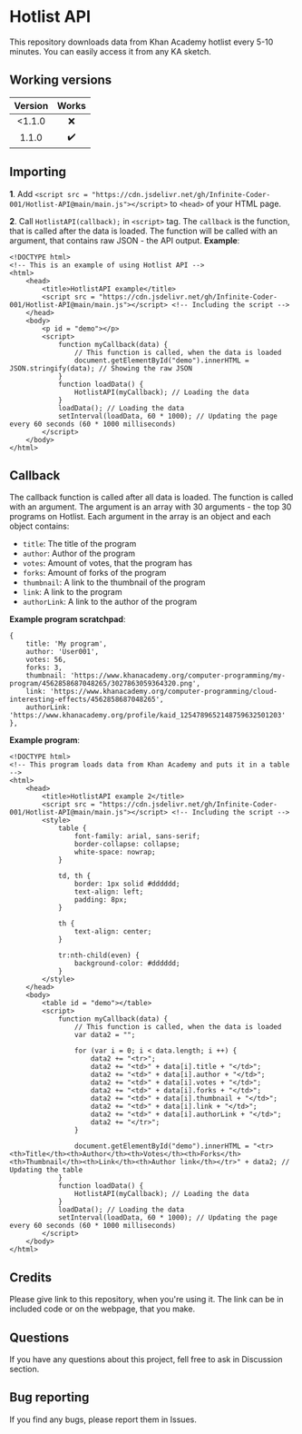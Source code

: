# Hotlist API
This repository downloads data from Khan Academy hotlist every 5-10 minutes. You can easily access it from any KA sketch. 

## Working versions
| **Version** | **Works** |
|:-----------:|:---------:|
|<1.1.0       |❌         |
|1.1.0        |✔️         |

## Importing
**1**. Add `<script src = "https://cdn.jsdelivr.net/gh/Infinite-Coder-001/Hotlist-API@main/main.js"></script>` to `<head>` of your HTML page. 

**2**. Call `HotlistAPI(callback);` in `<script>` tag. The `callback` is the function, that is called after the data is loaded. The function will be called with an argument, that contains raw JSON - the API output. **Example**: 

```
<!DOCTYPE html>
<!-- This is an example of using Hotlist API -->
<html>
    <head>
        <title>HotlistAPI example</title>
        <script src = "https://cdn.jsdelivr.net/gh/Infinite-Coder-001/Hotlist-API@main/main.js"></script> <!-- Including the script -->
    </head>
    <body>
        <p id = "demo"></p>
        <script>
            function myCallback(data) {
                // This function is called, when the data is loaded
                document.getElementById("demo").innerHTML = JSON.stringify(data); // Showing the raw JSON
            }
            function loadData() {
                HotlistAPI(myCallback); // Loading the data
            }
            loadData(); // Loading the data
            setInterval(loadData, 60 * 1000); // Updating the page every 60 seconds (60 * 1000 milliseconds)
        </script>
    </body>
</html>
```

## Callback
The callback function is called after all data is loaded. The function is called with an argument. The argument is an array with 30 arguments - the top 30 programs on Hotlist. Each argument in the array is an object and each object contains: 
 - `title`: The title of the program
 - `author`: Author of the program
 - `votes`: Amount of votes, that the program has
 - `forks`: Amount of forks of the program
 - `thumbnail`: A link to the thumbnail of the program
 - `link`: A link to the program
 - `authorLink`: A link to the author of the program

**Example program scratchpad**: 
```
{
    title: 'My program', 
    author: 'User001', 
    votes: 56, 
    forks: 3, 
    thumbnail: 'https://www.khanacademy.org/computer-programming/my-program/4562858687048265/3027863059364320.png', 
    link: 'https://www.khanacademy.org/computer-programming/cloud-interesting-effects/4562858687048265', 
    authorLink: 'https://www.khanacademy.org/profile/kaid_1254789652148759632501203'
}, 
```
**Example program**: 
```
<!DOCTYPE html>
<!-- This program loads data from Khan Academy and puts it in a table -->
<html>
    <head>
        <title>HotlistAPI example 2</title>
        <script src = "https://cdn.jsdelivr.net/gh/Infinite-Coder-001/Hotlist-API@main/main.js"></script> <!-- Including the script -->
        <style>
            table {
                font-family: arial, sans-serif;
                border-collapse: collapse;
                white-space: nowrap;
            }

            td, th {
                border: 1px solid #dddddd;
                text-align: left;
                padding: 8px;
            }

            th {
                text-align: center;
            }

            tr:nth-child(even) {
                background-color: #dddddd;
            }
        </style>
    </head>
    <body>
        <table id = "demo"></table>
        <script>
            function myCallback(data) {
                // This function is called, when the data is loaded
                var data2 = "";
                
                for (var i = 0; i < data.length; i ++) {
                    data2 += "<tr>";
                    data2 += "<td>" + data[i].title + "</td>";
                    data2 += "<td>" + data[i].author + "</td>";
                    data2 += "<td>" + data[i].votes + "</td>";
                    data2 += "<td>" + data[i].forks + "</td>";
                    data2 += "<td>" + data[i].thumbnail + "</td>";
                    data2 += "<td>" + data[i].link + "</td>";
                    data2 += "<td>" + data[i].authorLink + "</td>";
                    data2 += "</tr>";
                }
                
                document.getElementById("demo").innerHTML = "<tr><th>Title</th><th>Author</th><th>Votes</th><th>Forks</th><th>Thumbnail</th><th>Link</th><th>Author link</th></tr>" + data2; // Updating the table
            }
            function loadData() {
                HotlistAPI(myCallback); // Loading the data
            }
            loadData(); // Loading the data
            setInterval(loadData, 60 * 1000); // Updating the page every 60 seconds (60 * 1000 milliseconds)
        </script>
    </body>
</html>
```
## Credits
Please give link to this repository, when you're using it. The link can be in included code or on the webpage, that you make. 

## Questions
If you have any questions about this project, fell free to ask in Discussion section. 

## Bug reporting
If you find any bugs, please report them in Issues. 

